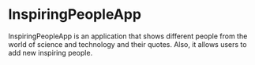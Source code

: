 # InspiringPeopleApp

InspiringPeopleApp is an application that shows different people from the world of science and technology and their quotes. Also, it allows users to add new inspiring people.
